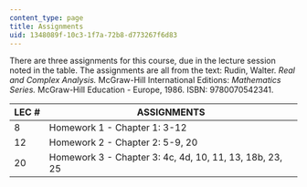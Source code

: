 ```yaml
---
content_type: page
title: Assignments
uid: 1348089f-10c3-1f7a-72b8-d773267f6d83
---
```


There are three assignments for this course, due in the lecture session noted in the table. The assignments are all from the text: Rudin, Walter. _Real and Complex Analysis._ McGraw-Hill International Editions: _Mathematics Series._ McGraw-Hill Education - Europe, 1986. ISBN: 9780070542341.

| LEC # | ASSIGNMENTS |
| --- | --- |
| 8 | Homework 1 - Chapter 1: 3-12 |
| 12 | Homework 2 - Chapter 2: 5-9, 20 |
| 20 | Homework 3 - Chapter 3: 4c, 4d, 10, 11, 13, 18b, 23, 25